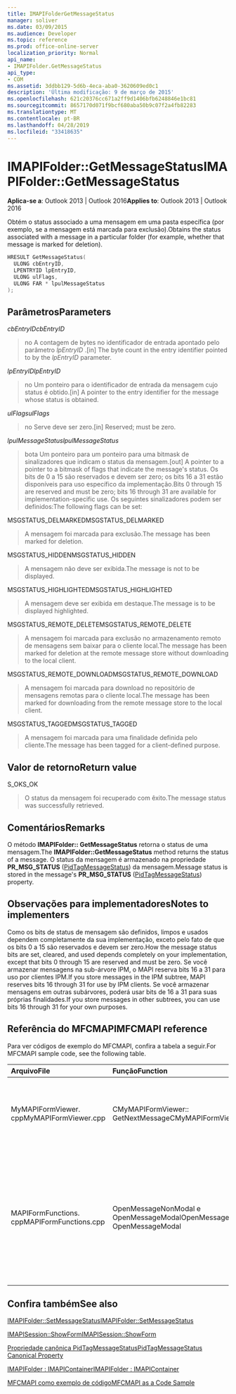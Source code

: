 ```yaml
---
title: IMAPIFolderGetMessageStatus
manager: soliver
ms.date: 03/09/2015
ms.audience: Developer
ms.topic: reference
ms.prod: office-online-server
localization_priority: Normal
api_name:
- IMAPIFolder.GetMessageStatus
api_type:
- COM
ms.assetid: 3ddbb129-5d6b-4eca-aba0-3620609ed0c1
description: 'Última modificação: 9 de março de 2015'
ms.openlocfilehash: 621c20376cc671a2ff9d1406bfb6248846e1bc81
ms.sourcegitcommit: 8657170d071f9bcf680aba50b9c07f2a4fb82283
ms.translationtype: MT
ms.contentlocale: pt-BR
ms.lasthandoff: 04/28/2019
ms.locfileid: "33418635"
---
```

# <a name="imapifoldergetmessagestatus"></a><span data-ttu-id="05cfc-103">IMAPIFolder::GetMessageStatus</span><span class="sxs-lookup"><span data-stu-id="05cfc-103">IMAPIFolder::GetMessageStatus</span></span>

  
  
<span data-ttu-id="05cfc-104">**Aplica-se a**: Outlook 2013 | Outlook 2016</span><span class="sxs-lookup"><span data-stu-id="05cfc-104">**Applies to**: Outlook 2013 | Outlook 2016</span></span> 
  
<span data-ttu-id="05cfc-105">Obtém o status associado a uma mensagem em uma pasta específica (por exemplo, se a mensagem está marcada para exclusão).</span><span class="sxs-lookup"><span data-stu-id="05cfc-105">Obtains the status associated with a message in a particular folder (for example, whether that message is marked for deletion).</span></span>
  
```cpp
HRESULT GetMessageStatus(
  ULONG cbEntryID,
  LPENTRYID lpEntryID,
  ULONG ulFlags,
  ULONG FAR * lpulMessageStatus
);
```

## <a name="parameters"></a><span data-ttu-id="05cfc-106">Parâmetros</span><span class="sxs-lookup"><span data-stu-id="05cfc-106">Parameters</span></span>

 <span data-ttu-id="05cfc-107">_cbEntryID_</span><span class="sxs-lookup"><span data-stu-id="05cfc-107">_cbEntryID_</span></span>
  
> <span data-ttu-id="05cfc-108">no A contagem de bytes no identificador de entrada apontado pelo parâmetro _lpEntryID_ .</span><span class="sxs-lookup"><span data-stu-id="05cfc-108">[in] The byte count in the entry identifier pointed to by the  _lpEntryID_ parameter.</span></span> 
    
 <span data-ttu-id="05cfc-109">_lpEntryID_</span><span class="sxs-lookup"><span data-stu-id="05cfc-109">_lpEntryID_</span></span>
  
> <span data-ttu-id="05cfc-110">no Um ponteiro para o identificador de entrada da mensagem cujo status é obtido.</span><span class="sxs-lookup"><span data-stu-id="05cfc-110">[in] A pointer to the entry identifier for the message whose status is obtained.</span></span>
    
 <span data-ttu-id="05cfc-111">_ulFlags_</span><span class="sxs-lookup"><span data-stu-id="05cfc-111">_ulFlags_</span></span>
  
> <span data-ttu-id="05cfc-112">no Serve deve ser zero.</span><span class="sxs-lookup"><span data-stu-id="05cfc-112">[in] Reserved; must be zero.</span></span>
    
 <span data-ttu-id="05cfc-113">_lpulMessageStatus_</span><span class="sxs-lookup"><span data-stu-id="05cfc-113">_lpulMessageStatus_</span></span>
  
> <span data-ttu-id="05cfc-114">bota Um ponteiro para um ponteiro para uma bitmask de sinalizadores que indicam o status da mensagem.</span><span class="sxs-lookup"><span data-stu-id="05cfc-114">[out] A pointer to a pointer to a bitmask of flags that indicate the message's status.</span></span> <span data-ttu-id="05cfc-115">Os bits de 0 a 15 são reservados e devem ser zero; os bits 16 a 31 estão disponíveis para uso específico da implementação.</span><span class="sxs-lookup"><span data-stu-id="05cfc-115">Bits 0 through 15 are reserved and must be zero; bits 16 through 31 are available for implementation-specific use.</span></span> <span data-ttu-id="05cfc-116">Os seguintes sinalizadores podem ser definidos:</span><span class="sxs-lookup"><span data-stu-id="05cfc-116">The following flags can be set:</span></span>
    
<span data-ttu-id="05cfc-117">MSGSTATUS_DELMARKED</span><span class="sxs-lookup"><span data-stu-id="05cfc-117">MSGSTATUS_DELMARKED</span></span> 
  
> <span data-ttu-id="05cfc-118">A mensagem foi marcada para exclusão.</span><span class="sxs-lookup"><span data-stu-id="05cfc-118">The message has been marked for deletion.</span></span>
    
<span data-ttu-id="05cfc-119">MSGSTATUS_HIDDEN</span><span class="sxs-lookup"><span data-stu-id="05cfc-119">MSGSTATUS_HIDDEN</span></span> 
  
> <span data-ttu-id="05cfc-120">A mensagem não deve ser exibida.</span><span class="sxs-lookup"><span data-stu-id="05cfc-120">The message is not to be displayed.</span></span> 
    
<span data-ttu-id="05cfc-121">MSGSTATUS_HIGHLIGHTED</span><span class="sxs-lookup"><span data-stu-id="05cfc-121">MSGSTATUS_HIGHLIGHTED</span></span> 
  
> <span data-ttu-id="05cfc-122">A mensagem deve ser exibida em destaque.</span><span class="sxs-lookup"><span data-stu-id="05cfc-122">The message is to be displayed highlighted.</span></span>
    
<span data-ttu-id="05cfc-123">MSGSTATUS_REMOTE_DELETE</span><span class="sxs-lookup"><span data-stu-id="05cfc-123">MSGSTATUS_REMOTE_DELETE</span></span> 
  
> <span data-ttu-id="05cfc-124">A mensagem foi marcada para exclusão no armazenamento remoto de mensagens sem baixar para o cliente local.</span><span class="sxs-lookup"><span data-stu-id="05cfc-124">The message has been marked for deletion at the remote message store without downloading to the local client.</span></span>
    
<span data-ttu-id="05cfc-125">MSGSTATUS_REMOTE_DOWNLOAD</span><span class="sxs-lookup"><span data-stu-id="05cfc-125">MSGSTATUS_REMOTE_DOWNLOAD</span></span> 
  
> <span data-ttu-id="05cfc-126">A mensagem foi marcada para download no repositório de mensagens remotas para o cliente local.</span><span class="sxs-lookup"><span data-stu-id="05cfc-126">The message has been marked for downloading from the remote message store to the local client.</span></span>
    
<span data-ttu-id="05cfc-127">MSGSTATUS_TAGGED</span><span class="sxs-lookup"><span data-stu-id="05cfc-127">MSGSTATUS_TAGGED</span></span> 
  
> <span data-ttu-id="05cfc-128">A mensagem foi marcada para uma finalidade definida pelo cliente.</span><span class="sxs-lookup"><span data-stu-id="05cfc-128">The message has been tagged for a client-defined purpose.</span></span>
    
## <a name="return-value"></a><span data-ttu-id="05cfc-129">Valor de retorno</span><span class="sxs-lookup"><span data-stu-id="05cfc-129">Return value</span></span>

<span data-ttu-id="05cfc-130">S_OK</span><span class="sxs-lookup"><span data-stu-id="05cfc-130">S_OK</span></span> 
  
> <span data-ttu-id="05cfc-131">O status da mensagem foi recuperado com êxito.</span><span class="sxs-lookup"><span data-stu-id="05cfc-131">The message status was successfully retrieved.</span></span>
    
## <a name="remarks"></a><span data-ttu-id="05cfc-132">Comentários</span><span class="sxs-lookup"><span data-stu-id="05cfc-132">Remarks</span></span>

<span data-ttu-id="05cfc-133">O método **IMAPIFolder:: GetMessageStatus** retorna o status de uma mensagem.</span><span class="sxs-lookup"><span data-stu-id="05cfc-133">The **IMAPIFolder::GetMessageStatus** method returns the status of a message.</span></span> <span data-ttu-id="05cfc-134">O status da mensagem é armazenado na propriedade **PR_MSG_STATUS** ([PidTagMessageStatus](pidtagmessagestatus-canonical-property.md)) da mensagem.</span><span class="sxs-lookup"><span data-stu-id="05cfc-134">Message status is stored in the message's **PR_MSG_STATUS** ([PidTagMessageStatus](pidtagmessagestatus-canonical-property.md)) property.</span></span> 
  
## <a name="notes-to-implementers"></a><span data-ttu-id="05cfc-135">Observações para implementadores</span><span class="sxs-lookup"><span data-stu-id="05cfc-135">Notes to implementers</span></span>

<span data-ttu-id="05cfc-136">Como os bits de status de mensagem são definidos, limpos e usados dependem completamente da sua implementação, exceto pelo fato de que os bits 0 a 15 são reservados e devem ser zero.</span><span class="sxs-lookup"><span data-stu-id="05cfc-136">How the message status bits are set, cleared, and used depends completely on your implementation, except that bits 0 through 15 are reserved and must be zero.</span></span> <span data-ttu-id="05cfc-137">Se você armazenar mensagens na sub-árvore IPM, o MAPI reserva bits 16 a 31 para uso por clientes IPM.</span><span class="sxs-lookup"><span data-stu-id="05cfc-137">If you store messages in the IPM subtree, MAPI reserves bits 16 through 31 for use by IPM clients.</span></span> <span data-ttu-id="05cfc-138">Se você armazenar mensagens em outras subárvores, poderá usar bits de 16 a 31 para suas próprias finalidades.</span><span class="sxs-lookup"><span data-stu-id="05cfc-138">If you store messages in other subtrees, you can use bits 16 through 31 for your own purposes.</span></span>
  
## <a name="mfcmapi-reference"></a><span data-ttu-id="05cfc-139">Referência do MFCMAPI</span><span class="sxs-lookup"><span data-stu-id="05cfc-139">MFCMAPI reference</span></span>

<span data-ttu-id="05cfc-140">Para ver códigos de exemplo do MFCMAPI, confira a tabela a seguir.</span><span class="sxs-lookup"><span data-stu-id="05cfc-140">For MFCMAPI sample code, see the following table.</span></span>
  
|<span data-ttu-id="05cfc-141">**Arquivo**</span><span class="sxs-lookup"><span data-stu-id="05cfc-141">**File**</span></span>|<span data-ttu-id="05cfc-142">**Função**</span><span class="sxs-lookup"><span data-stu-id="05cfc-142">**Function**</span></span>|<span data-ttu-id="05cfc-143">**Comentário**</span><span class="sxs-lookup"><span data-stu-id="05cfc-143">**Comment**</span></span>|
|:-----|:-----|:-----|
|<span data-ttu-id="05cfc-144">MyMAPIFormViewer. cpp</span><span class="sxs-lookup"><span data-stu-id="05cfc-144">MyMAPIFormViewer.cpp</span></span>  <br/> |<span data-ttu-id="05cfc-145">CMyMAPIFormViewer:: GetNextMessage</span><span class="sxs-lookup"><span data-stu-id="05cfc-145">CMyMAPIFormViewer::GetNextMessage</span></span>  <br/> |<span data-ttu-id="05cfc-146">MFCMAPI usa o método **IMAPIFolder:: GetMessageStatus** para obter o status da próxima mensagem a ser exibida.</span><span class="sxs-lookup"><span data-stu-id="05cfc-146">MFCMAPI uses the **IMAPIFolder::GetMessageStatus** method to get the status of the next message to be displayed.</span></span>  <br/> |
|<span data-ttu-id="05cfc-147">MAPIFormFunctions. cpp</span><span class="sxs-lookup"><span data-stu-id="05cfc-147">MAPIFormFunctions.cpp</span></span>  <br/> |<span data-ttu-id="05cfc-148">OpenMessageNonModal e OpenMessageModal</span><span class="sxs-lookup"><span data-stu-id="05cfc-148">OpenMessageNonModal and OpenMessageModal</span></span>  <br/> |<span data-ttu-id="05cfc-149">MFCMAPI usa o método **IMAPIFolder:: GetMessageStatus** para obter o status da mensagem a ser exibida para passar para o Visualizador de formulários, que é CMyMAPIFormViewer ou [IMAPISession:: formulário](imapisession-showform.md).</span><span class="sxs-lookup"><span data-stu-id="05cfc-149">MFCMAPI uses the **IMAPIFolder::GetMessageStatus** method to get the status of the message to be displayed to pass to the form viewer, which is either CMyMAPIFormViewer or [IMAPISession::ShowForm](imapisession-showform.md).</span></span>  <br/> |
   
## <a name="see-also"></a><span data-ttu-id="05cfc-150">Confira também</span><span class="sxs-lookup"><span data-stu-id="05cfc-150">See also</span></span>



[<span data-ttu-id="05cfc-151">IMAPIFolder::SetMessageStatus</span><span class="sxs-lookup"><span data-stu-id="05cfc-151">IMAPIFolder::SetMessageStatus</span></span>](imapifolder-setmessagestatus.md)
  
[<span data-ttu-id="05cfc-152">IMAPISession::ShowForm</span><span class="sxs-lookup"><span data-stu-id="05cfc-152">IMAPISession::ShowForm</span></span>](imapisession-showform.md)
  
[<span data-ttu-id="05cfc-153">Propriedade canônica PidTagMessageStatus</span><span class="sxs-lookup"><span data-stu-id="05cfc-153">PidTagMessageStatus Canonical Property</span></span>](pidtagmessagestatus-canonical-property.md)
  
[<span data-ttu-id="05cfc-154">IMAPIFolder : IMAPIContainer</span><span class="sxs-lookup"><span data-stu-id="05cfc-154">IMAPIFolder : IMAPIContainer</span></span>](imapifolderimapicontainer.md)


[<span data-ttu-id="05cfc-155">MFCMAPI como exemplo de código</span><span class="sxs-lookup"><span data-stu-id="05cfc-155">MFCMAPI as a Code Sample</span></span>](mfcmapi-as-a-code-sample.md)

